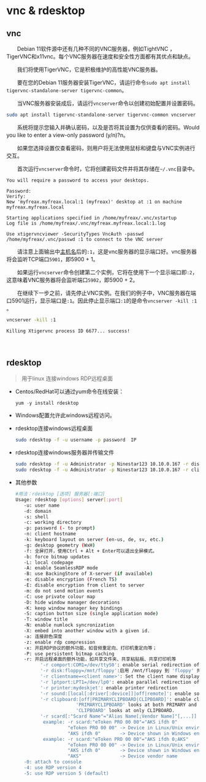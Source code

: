 # vnc & rdesktop

## vnc

　　Debian 11软件源中还有几种不同的VNC服务器，例如TightVNC ，TigerVNC和x11vnc。每个VNC服务器在速度和安全性方面都有其优点和缺点。

　　我们将使用TigerVNC，它是积极维护的高性能VNC服务器。

　　要在您的Debian 11服务器安装TigerVNC，请运行命令`sudo apt install tigervnc-standalone-server tigervnc-common`​。

　　当VNC服务器安装成后，请运行`vncserver`​命令以创建初始配置并设置密码。

```bash
sudo apt install tigervnc-standalone-server tigervnc-common vncserver
```

　　系统将提示您输入并确认密码，以及是否将其设置为仅供查看的密码。Would you like to enter a view-only password (y/n)?n。

　　如果您选择设置仅查看密码，则用户将无法使用鼠标和键盘与VNC实例进行交互。

　　首次运行`vncserver`​命令时，它将创建密码文件并将其存储在`~/.vnc`​目录中。

```
You will require a password to access your desktops.

Password:
Verify:
New 'myfreax.myfreax.local:1 (myfreax)' desktop at :1 on machine myfreax.myfreax.local

Starting applications specified in /home/myfreax/.vnc/xstartup
Log file is /home/myfreax/.vnc/myfreax.myfreax.local:1.log

Use xtigervncviewer -SecurityTypes VncAuth -passwd /home/myfreax/.vnc/passwd :1 to connect to the VNC server
```

　　请注意上面输出中[主机名](https://www.myfreax.com/how-to-change-hostname-on-debian-9/)后的`:1`​，这是vnc服务器的显示端口好。vnc服务器将会监听TCP端口`5901`​，即5900 + 1。

　　如果运行`vncserver`​命令创建第二个实例，它将在使用下一个显示端口即`:2`​，这意味着VNC服务器将会监听端口`5902`​，即5900 + 2。

　　在继续下一步之前，请先停止VNC实例。在我们的例子中，VNC服务器在端口5901运行，显示端口是`:1`​。因此停止显示端口`:1`​的是命令`vncserver -kill :1`​。

```bash
vncserver -kill :1
```

```
Killing Xtigervnc process ID 6677... success!
```

　　‍

## rdesktop

> 用于linux 连接windows RDP远程桌面

* Centos/RedHat可以通过yum命令在线安装：

  ```javascript
  yum -y install rdesktop
  ```

* Windows配置允许此windows远程访问。
* rdesktop连接windows远程桌面

  ```bash
  sudo rdesktop -f -u username -p password  IP
  ```

* rdesktop连接windows服务器并传输文件

  ```bash
  sudo rdesktop -f -u Administrator -p Ninestar123 10.10.0.167 -r disk:share=/data/archiveFile 
  sudo rdesktop -f -u Administrator -p Ninestar123 10.10.0.167 -r clipboard:PRIMARYCLIPBOARD
  ```

* 其他参数

  ```bash
  #用法：rdesktop [选项] 服务器[:端口]
  Usage: rdesktop [options] server[:port]
     -u: user name
     -d: domain
     -s: shell
     -c: working directory
     -p: password (- to prompt)
     -n: client hostname
     -k: keyboard layout on server (en-us, de, sv, etc.)
     -g: desktop geometry (WxH)
     -f: 全屏打开，使用Ctrl + Alt + Enter可以退出全屏模式。
     -b: force bitmap updates
     -L: local codepage
     -A: enable SeamlessRDP mode
     -B: use BackingStore of X-server (if available)
     -e: disable encryption (French TS)
     -E: disable encryption from client to server
     -m: do not send motion events
     -C: use private colour map
     -D: hide window manager decorations
     -K: keep window manager key bindings
     -S: caption button size (single application mode)
     -T: window title
     -N: enable numlock syncronization
     -X: embed into another window with a given id.
     -a: 连接颜色深度
     -z: enable rdp compression
     -x: 开启RDP协议的额外功能，如音频重定向、打印机重定向等；
     -P: use persistent bitmap caching
     -r: 开启远程桌面的额外功能，如共享文件夹、共享粘贴板、共享打印机等
           '-r comport:COM1=/dev/ttyS0': enable serial redirection of /dev/ttyS0 to COM1
           '-r disk:floppy=/mnt/floppy':启用 /mnt/floppy 到 'floppy' 共享的重定向
           '-r clientname=<client name>': Set the client name displayed for redirected disks
           '-r lptport:LPT1=/dev/lp0': enable parallel redirection of /dev/lp0 to LPT1
           '-r printer:mydeskjet': enable printer redirection
           '-r sound:[local[:driver[:device]]|off|remote]': enable sound redirection remote would leave sound on server available drivers for 'local': alsa:  ALSA output driver, default device: default
           '-r clipboard:[off|PRIMARYCLIPBOARD|CLIPBOARD]': enable clipboard redirection.
                        'PRIMARYCLIPBOARD' looks at both PRIMARY and CLIPBOARD when sending data to server.
                        'CLIPBOARD' looks at only CLIPBOARD.
           '-r scard[:"Scard Name"="Alias Name[;Vendor Name]"[,...]]
            example: -r scard:"eToken PRO 00 00"="AKS ifdh 0"
                     "eToken PRO 00 00" -> Device in Linux/Unix enviroment
                     "AKS ifdh 0"       -> Device shown in Windows enviroment 
            example: -r scard:"eToken PRO 00 00"="AKS ifdh 0;AKS"
                     "eToken PRO 00 00" -> Device in Linux/Unix enviroment
                     "AKS ifdh 0"       -> Device shown in Windows enviroment 
                     "AKS"              -> Device vendor name           
     -0: attach to console
     -4: use RDP version 4
     -5: use RDP version 5 (default)
  ```
